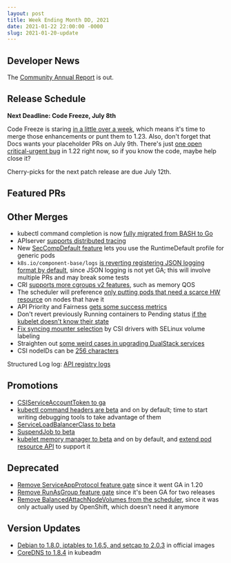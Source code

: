 ```yaml
---
layout: post
title: Week Ending Month DD, 2021
date: 2021-01-22 22:00:00 -0000
slug: 2021-01-20-update
---
```


## Developer News

The [Community Annual Report](https://kubernetes.io/blog/2021/06/28/announcing-kubernetes-community-group-annual-reports/) is out.

## Release Schedule

**Next Deadline: Code Freeze, July 8th**

Code Freeze is staring [in a little over a week](https://groups.google.com/g/kubernetes-dev/c/UJDpGmOQTcA), which means it's time to merge those enhancements or punt them to 1.23.  Also, don't forget that Docs wants your placeholder PRs on July 9th. There's just [one open critical-urgent bug](https://github.com/kubernetes/kubernetes/issues/100914) in 1.22 right now, so if you know the code, maybe help close it?

Cherry-picks for the next patch release are due July 12th.

## Featured PRs


## Other Merges

* kubectl command completion is now [fully migrated from BASH to Go](https://github.com/kubernetes/kubernetes/pull/96087)
* APIserver [supports distributed tracing](https://github.com/kubernetes/kubernetes/pull/94942)
* New [SecCompDefault feature](https://github.com/kubernetes/kubernetes/pull/101943) lets you use the RuntimeDefault profile for generic pods
* `k8s.io/component-base/logs` [is reverting registering JSON logging format by default](https://github.com/kubernetes/kubernetes/pull/102869), since JSON logging is not yet GA; this will involve multiple PRs and may break some tests
* CRI [supports more cgroups v2 features](https://github.com/kubernetes/kubernetes/pull/102578), such as memory QOS
* The scheduler will preference [only putting pods that need a scarce HW resource](https://github.com/kubernetes/kubernetes/pull/103169) on nodes that have it
* API Priority and Fairness [gets some success metrics](https://github.com/kubernetes/kubernetes/pull/102859) 
* Don't revert previously Running containers to Pending status [if the kubelet doesn't know their state](https://github.com/kubernetes/kubernetes/pull/102821)
* [Fix syncing mounter selection](https://github.com/kubernetes/kubernetes/pull/103154) by CSI drivers with SELinux volume labeling
* Straighten out [some weird cases in upgrading DualStack services](https://github.com/kubernetes/kubernetes/pull/102898)
* CSI nodeIDs can be [256 characters](https://github.com/kubernetes/kubernetes/pull/101256)

Structured Log log: [API registry logs](https://github.com/kubernetes/kubernetes/pull/98287)

## Promotions

* [CSIServiceAccountToken to ga](https://github.com/kubernetes/kubernetes/pull/103001)
* [kubectl command headers are beta](https://github.com/kubernetes/kubernetes/pull/103238) and on by default; time to start writing debugging tools to take advantage of them
* [ServiceLoadBalancerClass to beta](https://github.com/kubernetes/kubernetes/pull/103129)
* [SuspendJob to beta](https://github.com/kubernetes/kubernetes/pull/102022)
* [kubelet memory manager to beta](https://github.com/kubernetes/kubernetes/pull/101947) and on by default, and [extend pod resource API](https://github.com/kubernetes/kubernetes/pull/101030) to support it

## Deprecated

* [Remove ServiceAppProtocol feature gate](https://github.com/kubernetes/kubernetes/pull/103190) since it went GA in 1.20
* [Remove RunAsGroup feature gate](https://github.com/kubernetes/kubernetes/pull/101581) since it's been GA for two releases
* [Remove BalancedAttachNodeVolumes from the scheduler](https://github.com/kubernetes/kubernetes/pull/102443), since it was only actually used by OpenShift, which doesn't need it anymore

## Version Updates

* [Debian to 1.8.0, iptables to 1.6.5, and setcap to 2.0.3](https://github.com/kubernetes/kubernetes/pull/103235) in official images
* [CoreDNS to 1.8.4](https://github.com/kubernetes/kubernetes/pull/102466) in kubeadm
